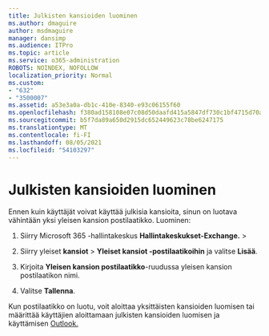 ```yaml
---
title: Julkisten kansioiden luominen
ms.author: dmaguire
author: msdmaguire
manager: dansimp
ms.audience: ITPro
ms.topic: article
ms.service: o365-administration
ROBOTS: NOINDEX, NOFOLLOW
localization_priority: Normal
ms.custom:
- "632"
- "3500007"
ms.assetid: a53e3a0a-db1c-410e-8340-e93c06155f60
ms.openlocfilehash: f380ad158108e07c08d50daafd415a5847df730c1bf4715d70aab7c30860f4d6
ms.sourcegitcommit: b5f7da89a650d2915dc652449623c78be6247175
ms.translationtype: MT
ms.contentlocale: fi-FI
ms.lasthandoff: 08/05/2021
ms.locfileid: "54103297"
---
```

# <a name="creating-public-folders"></a>Julkisten kansioiden luominen

Ennen kuin käyttäjät voivat käyttää julkisia kansioita, sinun on luotava vähintään yksi yleisen kansion postilaatikko. Luominen:
  
1. Siirry Microsoft 365 -hallintakeskus **Hallintakeskukset-Exchange.** \> 

2. Siirry yleiset **kansiot** \> **Yleiset kansiot -postilaatikoihin** ja valitse **Lisää**.

3. Kirjoita **Yleisen kansion postilaatikko**-ruudussa yleisen kansion postilaatikon nimi.

4. Valitse **Tallenna**.

Kun postilaatikko on luotu, voit aloittaa yksittäisten kansioiden luomisen tai määrittää käyttäjien aloittamaan julkisten kansioiden luomisen ja käyttämisen [Outlook.](https://support.office.com/article/Create-and-share-a-public-folder-in-Outlook-a2835011-d524-4a5c-a207-05c159bb2a97)
  